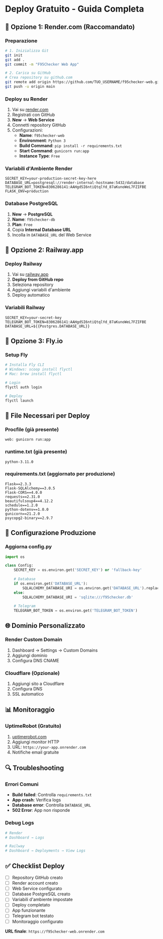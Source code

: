 # Deploy Gratuito - Guida Completa

## 🚀 Opzione 1: Render.com (Raccomandato)

### Preparazione
```bash
# 1. Inizializza Git
git init
git add .
git commit -m "F95Checker Web App"

# 2. Carica su GitHub
# Crea repository su github.com
git remote add origin https://github.com/TUO_USERNAME/f95checker-web.git
git push -u origin main
```

### Deploy su Render
1. Vai su [render.com](https://render.com)
2. Registrati con GitHub
3. **New** → **Web Service**
4. Connetti repository GitHub
5. Configurazioni:
   - **Name**: `f95checker-web`
   - **Environment**: `Python 3`
   - **Build Command**: `pip install -r requirements.txt`
   - **Start Command**: `gunicorn run:app`
   - **Instance Type**: `Free`

### Variabili d'Ambiente Render
```
SECRET_KEY=your-production-secret-key-here
DATABASE_URL=postgresql://render-internal-hostname:5432/database
TELEGRAM_BOT_TOKEN=8306286141:AAHgdSI6ntiQtqlYd_87aKunoWeL7FZIFBE
FLASK_ENV=production
```

### Database PostgreSQL
1. **New** → **PostgreSQL**
2. **Name**: `f95checker-db`
3. **Plan**: `Free`
4. Copia **Internal Database URL**
5. Incolla in `DATABASE_URL` del Web Service

## 🚀 Opzione 2: Railway.app

### Deploy Railway
1. Vai su [railway.app](https://railway.app)
2. **Deploy from GitHub repo**
3. Seleziona repository
4. Aggiungi variabili d'ambiente
5. Deploy automatico

### Variabili Railway
```
SECRET_KEY=your-secret-key
TELEGRAM_BOT_TOKEN=8306286141:AAHgdSI6ntiQtqlYd_87aKunoWeL7FZIFBE
DATABASE_URL=${{Postgres.DATABASE_URL}}
```

## 🚀 Opzione 3: Fly.io

### Setup Fly
```bash
# Installa Fly CLI
# Windows: scoop install flyctl
# Mac: brew install flyctl

# Login
flyctl auth login

# Deploy
flyctl launch
```

## 📝 File Necessari per Deploy

### Procfile (già presente)
```
web: gunicorn run:app
```

### runtime.txt (già presente)
```
python-3.11.0
```

### requirements.txt (aggiornato per produzione)
```
Flask==2.3.3
Flask-SQLAlchemy==3.0.5
Flask-CORS==4.0.0
requests==2.31.0
beautifulsoup4==4.12.2
schedule==1.2.0
python-dotenv==1.0.0
gunicorn==21.2.0
psycopg2-binary==2.9.7
```

## 🔧 Configurazione Produzione

### Aggiorna config.py
```python
import os

class Config:
    SECRET_KEY = os.environ.get('SECRET_KEY') or 'fallback-key'
    
    # Database
    if os.environ.get('DATABASE_URL'):
        SQLALCHEMY_DATABASE_URI = os.environ.get('DATABASE_URL').replace('postgres://', 'postgresql://')
    else:
        SQLALCHEMY_DATABASE_URI = 'sqlite:///f95checker.db'
    
    # Telegram
    TELEGRAM_BOT_TOKEN = os.environ.get('TELEGRAM_BOT_TOKEN')
```

## 🌐 Dominio Personalizzato

### Render Custom Domain
1. Dashboard → Settings → Custom Domains
2. Aggiungi dominio
3. Configura DNS CNAME

### Cloudflare (Opzionale)
1. Aggiungi sito a Cloudflare
2. Configura DNS
3. SSL automatico

## 📊 Monitoraggio

### UptimeRobot (Gratuito)
1. [uptimerobot.com](https://uptimerobot.com)
2. Aggiungi monitor HTTP
3. URL: `https://your-app.onrender.com`
4. Notifiche email gratuite

## 🔍 Troubleshooting

### Errori Comuni
- **Build failed**: Controlla `requirements.txt`
- **App crash**: Verifica logs
- **Database error**: Controlla `DATABASE_URL`
- **502 Error**: App non risponde

### Debug Logs
```bash
# Render
# Dashboard → Logs

# Railway  
# Dashboard → Deployments → View Logs
```

## ✅ Checklist Deploy

- [ ] Repository GitHub creato
- [ ] Render account creato
- [ ] Web Service configurato
- [ ] Database PostgreSQL creato
- [ ] Variabili d'ambiente impostate
- [ ] Deploy completato
- [ ] App funzionante
- [ ] Telegram bot testato
- [ ] Monitoraggio configurato

**URL finale**: `https://f95checker-web.onrender.com`